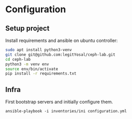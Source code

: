 # Configuration

## Setup project

Install requirements and ansible on ubuntu controller:
```bash
sudo apt install python3-venv
git clone git@github.com:legitYosal/ceph-lab.git
cd ceph-lab
python3 -m venv env
source env/bin/activate
pip install -r requirements.txt
```
## Infra

First bootstrap servers and initially configure them.  
```
ansible-playbook -i inventories/ini configuration.yml
